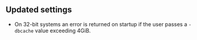Updated settings
------

- On 32-bit systems an error is returned on startup if the user passes a
  `-dbcache` value exceeding 4GiB.

